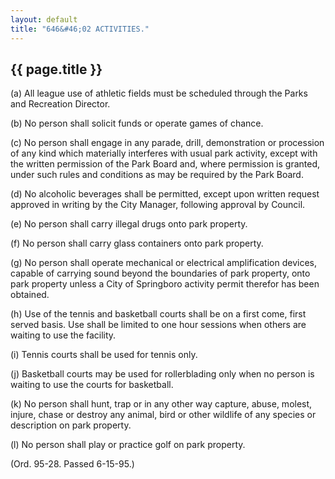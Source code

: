 ```yaml
---
layout: default 
title: "646&#46;02 ACTIVITIES."
---
```


{{ page.title }}
----------------

​(a) All league use of athletic fields must be scheduled through the
Parks and Recreation Director.

​(b) No person shall solicit funds or operate games of chance.

​(c) No person shall engage in any parade, drill, demonstration or
procession of any kind which materially interferes with usual park
activity, except with the written permission of the Park Board and,
where permission is granted, under such rules and conditions as may be
required by the Park Board.

​(d) No alcoholic beverages shall be permitted, except upon written
request approved in writing by the City Manager, following approval by
Council.

​(e) No person shall carry illegal drugs onto park property.

​(f) No person shall carry glass containers onto park property.

​(g) No person shall operate mechanical or electrical amplification
devices, capable of carrying sound beyond the boundaries of park
property, onto park property unless a City of Springboro activity permit
therefor has been obtained.

​(h) Use of the tennis and basketball courts shall be on a first come,
first served basis. Use shall be limited to one hour sessions when
others are waiting to use the facility.

​(i) Tennis courts shall be used for tennis only.

​(j) Basketball courts may be used for rollerblading only when no person
is waiting to use the courts for basketball.

​(k) No person shall hunt, trap or in any other way capture, abuse,
molest, injure, chase or destroy any animal, bird or other wildlife of
any species or description on park property.

​(l) No person shall play or practice golf on park property.

(Ord. 95-28. Passed 6-15-95.)
